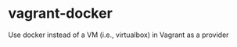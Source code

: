 vagrant-docker
==============

Use docker instead of a VM (i.e., virtualbox) in Vagrant as a provider


